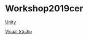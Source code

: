 # Workshop2019cer
[Unity](https://store.unity.com/download)

[Visual Studio](https://visualstudio.microsoft.com/downloads/)
